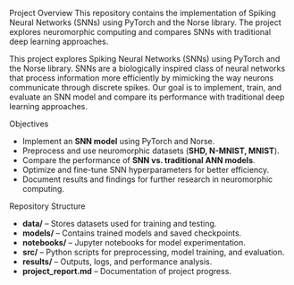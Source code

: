 Project Overview
This repository contains the implementation of Spiking Neural Networks (SNNs) using PyTorch and the Norse library. The project explores neuromorphic computing and compares SNNs with traditional deep learning approaches.
 
This project explores Spiking Neural Networks (SNNs) using PyTorch and the Norse library. SNNs are a biologically inspired class of neural networks that process information more efficiently by mimicking the way neurons communicate through discrete spikes. Our goal is to implement, train, and evaluate an SNN model and compare its performance with traditional deep learning approaches.

Objectives
- Implement an **SNN model** using PyTorch and Norse.
- Preprocess and use neuromorphic datasets (**SHD, N-MNIST, MNIST**).
- Compare the performance of **SNN vs. traditional ANN models**.
- Optimize and fine-tune SNN hyperparameters for better efficiency.
- Document results and findings for further research in neuromorphic computing.

Repository Structure
- **data/** – Stores datasets used for training and testing.
- **models/** – Contains trained models and saved checkpoints.
- **notebooks/** – Jupyter notebooks for model experimentation.
- **src/** – Python scripts for preprocessing, model training, and evaluation.
- **results/** – Outputs, logs, and performance analysis.
- **project_report.md** – Documentation of project progress. 


